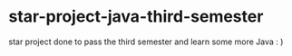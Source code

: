 # star-project-java-third-semester
star project done to pass the third semester
and learn some more Java : )
